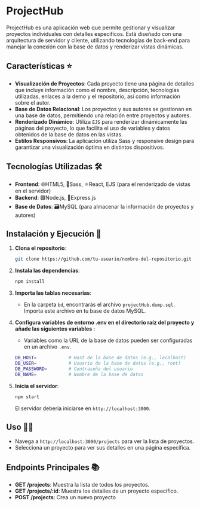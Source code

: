 # ProjectHub

ProjectHub es una aplicación web que permite gestionar y visualizar proyectos individuales con detalles específicos. Está diseñado con una arquitectura de servidor y cliente, utilizando tecnologías de back-end para manejar la conexión con la base de datos y renderizar vistas dinámicas.

## Características ⭐

- **Visualización de Proyectos**: Cada proyecto tiene una página de detalles que incluye información como el nombre, descripción, tecnologías utilizadas, enlaces a la demo y el repositorio, así como información sobre el autor.
- **Base de Datos Relacional**: Los proyectos y sus autores se gestionan en una base de datos, permitiendo una relación entre proyectos y autores.
- **Renderizado Dinámico**: Utiliza `EJS` para renderizar dinámicamente las páginas del proyecto, lo que facilita el uso de variables y datos obtenidos de la base de datos en las vistas.
- **Estilos Responsivos**: La aplicación utiliza Sass y responsive design para garantizar una visualización óptima en distintos dispositivos.

## Tecnologías Utilizadas 🛠️

- **Frontend**: 🌐HTML5, 🎨Sass, ⚛️React, EJS (para el renderizado de vistas en el servidor)
- **Backend**: 🟩Node.js, 🚂Express.js
- **Base de Datos**: 🗃️MySQL (para almacenar la información de proyectos y autores)

## Instalación y Ejecución 🚀

1. **Clona el repositorio**:
    ```bash
    git clone https://github.com/tu-usuario/nombre-del-repositorio.git
    ```
2. **Instala las dependencias**:
    ```bash
    npm install
    ```
3. **Importa las tablas necesarias**:
   - En la carpeta `bd`, encontrarás el archivo `projectHub.dump.sql`. Importa este archivo en tu base de datos MySQL.

4. **Configura variables de entorno .env en el directorio raíz del proyecto y añade las siguientes variables** :
   - Variables como la URL de la base de datos pueden ser configuradas en un archivo `.env`.

    ```bash
    DB_HOST=            # Host de la base de datos (e.g., localhost)
    DB_USER=            # Usuario de la base de datos (e.g., root)
    DB_PASSWORD=        # Contraseña del usuario
    DB_NAME=            # Nombre de la base de datos
    ```
5. **Inicia el servidor**:
    ```bash
    npm start
    ```
   El servidor debería iniciarse en `http://localhost:3000`.

## Uso 👨‍💻

- Navega a `http://localhost:3000/projects` para ver la lista de proyectos.
- Selecciona un proyecto para ver sus detalles en una página específica.

## Endpoints Principales 📚

- **GET /projects**: Muestra la lista de todos los proyectos.
- **GET /projects/:id**: Muestra los detalles de un proyecto específico.
- **POST /projects**: Crea un nuevo proyecto